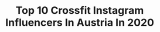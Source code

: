 ---
title: Top 10 Crossfit Instagram Influencers In Austria In 2020
description: >-
  Find top crossfit Instagram influencers in Austria in 2020. Most popular hashtags: #workout #fitness #crossfit #fitnessmotivation.
platform: Instagram
profiles:
  - username: "julesvogel"
    fullname: >-
      Julia Vogel
    location: "Austria"
    followers: 78228
    engagement: 291
    commentsToLikes: 0.016955
    id: ck5q2w4a9i2rq0i11fhcxojfu
    verified: false
    hashtags: "#capetownbeach, #armbalances, #upperbodyworkout, #glutenfrei"
  - username: "victor.schroeder"
    fullname: >-
      Victor Schröder - CrossFit
    location: "Austria"
    followers: 6300
    engagement: 430
    commentsToLikes: 0.023448
    id: ck6ttcwzc9wuv0j7147k82yr3
    verified: false
    hashtags: "#annamakesbutter, #routine, #crossfitlove, #recovery"
  - username: "avramov.zoran"
    fullname: >-
      ZORAN AVRAMOVIC
    location: "Austria"
    followers: 166230
    engagement: 354
    commentsToLikes: 0.038529
    id: ck5bw3bemkwzn0i1166i6nno2
    verified: false
    hashtags: "#menstylefashion, #eyeglasses, #stylish, #bespoke"
  - username: "dennyinked_"
    fullname: >-
      Denny🐙
    location: "Austria"
    followers: 197962
    engagement: 368
    commentsToLikes: 0.026663
    id: ck8sxa8zhgo530j78gph6mpct
    verified: false
    hashtags: "#fashionstyle, #fashionable, #blonde, #aerobic"
  - username: "benny_karl"
    fullname: >-
      Benjamin Karl
    location: "Austria"
    followers: 13277
    engagement: 506
    commentsToLikes: 0.022127
    id: ck5hm7r8xlgsu0i119077y8h1
    verified: true
    hashtags: "#bettertogether, #parallel, #motivation, #takecare"
  - username: "zj.rob"
    fullname: >-
      ℤ𝕁 ℝ𝕆𝔹 𝔹𝕀ℝℂℍ𝔹𝔸𝕌𝔼ℝ
    location: "Austria"
    followers: 9874
    engagement: 632
    commentsToLikes: 0.038572
    id: ck5q29gtbewo10i11pg9ly5dh
    verified: false
    hashtags: "#bestie, #zincommunity, #smile, #paradise"
  - username: "phoebe_s.world"
    fullname: >-
      phoebe and family ❤
    location: "Austria"
    followers: 87072
    engagement: 199
    commentsToLikes: 0.017269
    id: ck14ilduofzpy0i19t7krb982
    verified: false
    hashtags: "#bodybuilding, #ebt, #littlebull, #instabullterrier"
  - username: "grizztoph"
    fullname: >-
      Christoph ⚡️
    location: "Austria"
    followers: 64648
    engagement: 102
    commentsToLikes: 0.010232
    id: ck14hipmjaib50i195ocoavq7
    verified: false
    hashtags: "#cookies, #cheesecake, #bikinifigir, #fr"
---